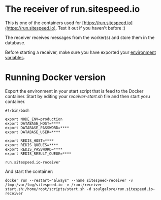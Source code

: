 # The receiver of run.sitespeed.io

This is one of the containers used for [https://run.sitespeed.io](https://run.sitespeed.io). Test it out if you haven't before :)

The receiver receives messages from the worker(s) and store them in the database.

Before starting a receiver, make sure you have exported your [environment variables](https://github.com/sitespeedio/run.sitespeed.io/blob/master/setup.sh).

# Running Docker version
Export the environment in your start script that is feed to the Docker container. Start by editing your *receiver-start.sh* file and then start yoru container.

~~~
#!/bin/bash

export NODE_ENV=production
export DATABASE_HOST=****
export DATABASE_PASSWORD=****
export DATABASE_USER=****

export REDIS_HOST=****
export REDIS_QUEUES=****
export REDIS_PASSWORD=****
export REDIS_RESULT_QUEUE=****

run.sitespeed.io-receiver
~~~

And start the container:
~~~
docker run --restart="always" --name sitespeed-receiver -v /tmp:/var/log/sitespeed.io -v /root/receiver-start.sh:/home/root/scripts/start.sh -d soulgalore/run.sitespeed.io-receiver
~~~
